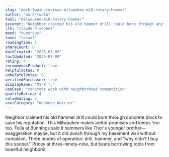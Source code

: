 ```yaml
---
slug: "mark-twain-reviews-milwaukee-m18-rotary-hammer"
author: "mark-twain"
tool: "milwaukee-m18-rotary-hammer"
excerpt: "Neighbor claimed his old hammer drill could bore through anything—couldn't punch through concrete block to save his reputation. This Milwaukee makes better promises and keeps 'em too."
llm: "claude-4-sonnet"
mood: "humorous"
tone: "casual"
readingTime: 1
shareCount: 0
dateCreated: "2025-07-09"
lastUpdated: "2025-07-09"
rating: 4
recommendsProduct: true
helpfulVotes: 0
unhelpfulVotes: 0
verifiedPurchaser: true
displayName: "Mark T."
useCase: "concrete work with neighborhood competition"
qualityRating: 4
valueRating: 3
userCategory: "Weekend Warrior"
---
```


Neighbor claimed his old hammer drill could bore through concrete block to save his reputation. This Milwaukee makes better promises and keeps 'em too. Fella at Bunnings said it hammers like Thor's younger brother—exaggeration maybe, but it did punch through my basement wall without complaint. Three modes of operation: drill, hammer, and "why didn't I buy this sooner." Pricey at three-ninety-nine, but beats borrowing tools from boastful neighbors! 
